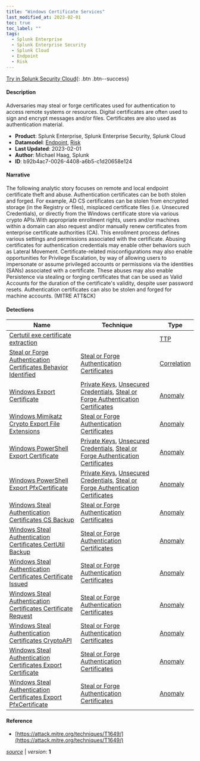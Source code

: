 ```yaml
---
title: "Windows Certificate Services"
last_modified_at: 2023-02-01
toc: true
toc_label: ""
tags:
  - Splunk Enterprise
  - Splunk Enterprise Security
  - Splunk Cloud
  - Endpoint
  - Risk
---
```


[Try in Splunk Security Cloud](https://www.splunk.com/en_us/cyber-security.html){: .btn .btn--success}

#### Description

Adversaries may steal or forge certificates used for authentication to access remote systems or resources. Digital certificates are often used to sign and encrypt messages and/or files. Certificates are also used as authentication material.

- **Product**: Splunk Enterprise, Splunk Enterprise Security, Splunk Cloud
- **Datamodel**: [Endpoint](https://docs.splunk.com/Documentation/CIM/latest/User/Endpoint), [Risk](https://docs.splunk.com/Documentation/CIM/latest/User/Risk)
- **Last Updated**: 2023-02-01
- **Author**: Michael Haag, Splunk
- **ID**: b92b4ac7-0026-4408-a6b5-c1d20658e124

#### Narrative

The following analytic story focuses on remote and local endpoint certificate theft and abuse. Authentication certificates can be both stolen and forged. For example, AD CS certificates can be stolen from encrypted storage (in the Registry or files), misplaced certificate files (i.e. Unsecured Credentials), or directly from the Windows certificate store via various crypto APIs.With appropriate enrollment rights, users and/or machines within a domain can also request and/or manually renew certificates from enterprise certificate authorities (CA). This enrollment process defines various settings and permissions associated with the certificate. Abusing certificates for authentication credentials may enable other behaviors such as Lateral Movement. Certificate-related misconfigurations may also enable opportunities for Privilege Escalation, by way of allowing users to impersonate or assume privileged accounts or permissions via the identities (SANs) associated with a certificate. These abuses may also enable Persistence via stealing or forging certificates that can be used as Valid Accounts for the duration of the certificate's validity, despite user password resets. Authentication certificates can also be stolen and forged for machine accounts. (MITRE ATT&CK)

#### Detections

| Name        | Technique   | Type         |
| ----------- | ----------- |--------------|
| [Certutil exe certificate extraction](/endpoint/337a46be-600f-11eb-ae93-0242ac130002/) |  | [TTP](https://github.com/splunk/security_content/wiki/Detection-Analytic-Types) |
| [Steal or Forge Authentication Certificates Behavior Identified](/endpoint/87ac670e-bbfd-44ca-b566-44e9f835518d/) | [Steal or Forge Authentication Certificates](/tags/#steal-or-forge-authentication-certificates) | [Correlation](https://github.com/splunk/security_content/wiki/Detection-Analytic-Types) |
| [Windows Export Certificate](/endpoint/d8ddfa9b-b724-4df9-9dbe-f34cc0936714/) | [Private Keys](/tags/#private-keys), [Unsecured Credentials](/tags/#unsecured-credentials), [Steal or Forge Authentication Certificates](/tags/#steal-or-forge-authentication-certificates) | [Anomaly](https://github.com/splunk/security_content/wiki/Detection-Analytic-Types) |
| [Windows Mimikatz Crypto Export File Extensions](/endpoint/3a9a6806-16a8-4cda-8d73-b49d10a05b16/) | [Steal or Forge Authentication Certificates](/tags/#steal-or-forge-authentication-certificates) | [Anomaly](https://github.com/splunk/security_content/wiki/Detection-Analytic-Types) |
| [Windows PowerShell Export Certificate](/endpoint/5e38ded4-c964-41f4-8cb6-4a1a53c6929f/) | [Private Keys](/tags/#private-keys), [Unsecured Credentials](/tags/#unsecured-credentials), [Steal or Forge Authentication Certificates](/tags/#steal-or-forge-authentication-certificates) | [Anomaly](https://github.com/splunk/security_content/wiki/Detection-Analytic-Types) |
| [Windows PowerShell Export PfxCertificate](/endpoint/ed06725f-6da6-439f-9dcc-ab30e891297c/) | [Private Keys](/tags/#private-keys), [Unsecured Credentials](/tags/#unsecured-credentials), [Steal or Forge Authentication Certificates](/tags/#steal-or-forge-authentication-certificates) | [Anomaly](https://github.com/splunk/security_content/wiki/Detection-Analytic-Types) |
| [Windows Steal Authentication Certificates CS Backup](/endpoint/a2f4cc7f-6503-4078-b206-f83a29f408a7/) | [Steal or Forge Authentication Certificates](/tags/#steal-or-forge-authentication-certificates) | [Anomaly](https://github.com/splunk/security_content/wiki/Detection-Analytic-Types) |
| [Windows Steal Authentication Certificates CertUtil Backup](/endpoint/bac85b56-0b65-4ce5-aad5-d94880df0967/) | [Steal or Forge Authentication Certificates](/tags/#steal-or-forge-authentication-certificates) | [Anomaly](https://github.com/splunk/security_content/wiki/Detection-Analytic-Types) |
| [Windows Steal Authentication Certificates Certificate Issued](/endpoint/9b1a5385-0c31-4c39-9753-dc26b8ce64c2/) | [Steal or Forge Authentication Certificates](/tags/#steal-or-forge-authentication-certificates) | [Anomaly](https://github.com/splunk/security_content/wiki/Detection-Analytic-Types) |
| [Windows Steal Authentication Certificates Certificate Request](/endpoint/747d7800-2eaa-422d-b994-04d8bb9e06d0/) | [Steal or Forge Authentication Certificates](/tags/#steal-or-forge-authentication-certificates) | [Anomaly](https://github.com/splunk/security_content/wiki/Detection-Analytic-Types) |
| [Windows Steal Authentication Certificates CryptoAPI](/endpoint/905d5692-6d7c-432f-bc7e-a6b4f464d40e/) | [Steal or Forge Authentication Certificates](/tags/#steal-or-forge-authentication-certificates) | [Anomaly](https://github.com/splunk/security_content/wiki/Detection-Analytic-Types) |
| [Windows Steal Authentication Certificates Export Certificate](/endpoint/e39dc429-c2a5-4f1f-9c3c-6b211af6b332/) | [Steal or Forge Authentication Certificates](/tags/#steal-or-forge-authentication-certificates) | [Anomaly](https://github.com/splunk/security_content/wiki/Detection-Analytic-Types) |
| [Windows Steal Authentication Certificates Export PfxCertificate](/endpoint/391329f3-c14b-4b8d-8b37-ac5012637360/) | [Steal or Forge Authentication Certificates](/tags/#steal-or-forge-authentication-certificates) | [Anomaly](https://github.com/splunk/security_content/wiki/Detection-Analytic-Types) |

#### Reference

* [https://attack.mitre.org/techniques/T1649/](https://attack.mitre.org/techniques/T1649/)



[*source*](https://github.com/splunk/security_content/tree/develop/stories/windows_certificate_services.yml) \| *version*: **1**